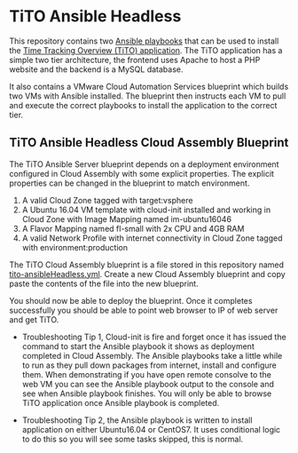 # TiTO Ansible Headless

This repository contains two [Ansible playbooks](https://docs.ansible.com/ansible/latest/user_guide/playbooks_intro.html) that can be used to install the [Time Tracking Overview (TiTO) application](https://github.com/vmeoc/Tito). The TiTO application has a simple two tier architecture, the frontend uses Apache to host a PHP website and the backend is a MySQL database.

It also contains a VMware Cloud Automation Services blueprint which builds two VMs with Ansible installed. The blueprint then instructs each VM to pull and execute the correct playbooks to install the application to the correct tier.

## TiTO Ansible Headless Cloud Assembly Blueprint

The TiTO Ansible Server blueprint depends on a deployment environment configured in Cloud Assembly with some explicit properties. The explicit properties can be changed in the blueprint to match environment.

1. A valid Cloud Zone tagged with target:vsphere 
2. A Ubuntu 16.04 VM template with cloud-init installed and working in Cloud Zone with Image Mapping named im-ubuntu16046
3. A Flavor Mapping named fl-small with 2x CPU and 4GB RAM
4. A valid Network Profile with internet connectivity in Cloud Zone tagged with environment:production

The TiTO Cloud Assembly blueprint is a file stored in this repository named [tito-ansibleHeadless.yml](https://raw.githubusercontent.com/darrylcauldwell/titoAnsibleHeadless/master/tito-ansibleHeadless.yml). Create a new Cloud Assembly blueprint and copy paste the contents of the file into the new blueprint.

You should now be able to deploy the blueprint. Once it completes successfully you should be able to point web browser to IP of web server and get TiTO.

* Troubleshooting Tip 1, Cloud-init is fire and forget once it has issued the command to start the Ansible playbook it shows as deployment completed in Cloud Assembly. The Ansible playbooks take a little while to run as they pull down packages from internet, install and configure them. When demonstrating if you have open remote consolve to the web VM you can see the Ansible playbook output to the console and see when Ansible playbook finishes. You will only be able to browse TiTO application once Ansible playbook is completed.

* Troubleshooting Tip 2, the Ansible playbook is written to install application on either Ubuntu16.04 or CentOS7. It uses conditional logic to do this so you will see some tasks skipped,  this is normal.